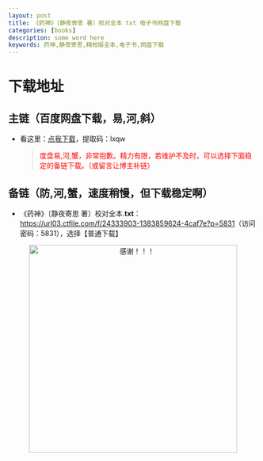```yaml
---
layout: post
title: 《药神》〔静夜寄思 著〕校对全本 txt 电子书网盘下载
categories: [books]
description: some word here
keywords: 药神,静夜寄思,精校版全本,电子书,网盘下载
---
```


# 下载地址

## 主链（百度网盘下载，易,河,斜）

- 看这里：[点我下载](https://pan.baidu.com/s/1iMXUbSbtZQZjDcqDmnWUyw?pwd=lxqw)，提取码：lxqw

  > <p style="color:red" >度盘易,河,蟹，非常抱歉。精力有限，若维护不及时，可以选择下面稳定的备链下载。（或留言让博主补链）</p>

## 备链（防,河,蟹，速度稍慢，但下载稳定啊）

- 《药神》〔静夜寄思 著〕校对全本.**txt**：<https://url03.ctfile.com/f/24333903-1383859624-4caf7e?p=5831>（访问密码：5831），选择【普通下载】

<div align="center"><img src="https://pic.imgdb.cn/item/6707df6bd29ded1a8ce37031.gif" alt="感谢！！！" width="420px" height="auto"/></div>
